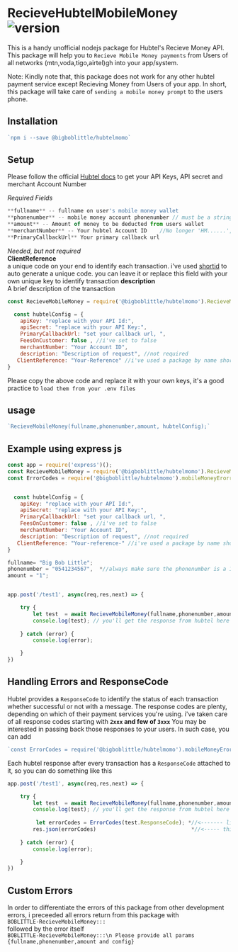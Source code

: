# RecieveHubtelMobileMoney ![version](https://img.shields.io/badge/npm-v1.0.0-blue.svg)

This is a handy unofficial nodejs package for Hubtel's Recieve Money API. This package will help you to `Recieve Mobile Money payments` from Users of all networks (mtn,voda,tigo,airtel)gh into your app/system.

Note:
Kindly note that, this package does not work for any other hubtel payment service except Recieving Money from Users of your app. In short, this package will take care of `sending a mobile money prompt` to the users phone.

## Installation
```js
`npm i --save @bigboblittle/hubtelmomo`

```

## Setup

Please follow the official [Hubtel docs](https://developers.hubtel.com/docs) to get your API Keys, API secret and merchant Account Number

_Required Fields_  
```js
**fullname** -- fullname on user's mobile money wallet  
**phonenumber** -- mobile money account phonenumber // must be a string of 10 digits  
**amount** -- Amount of money to be deducted from users wallet  
**merchantNumber** -- Your hubtel Account ID    //No longer 'HM......', its deprecated  
**PrimaryCallbackUrl** Your primary callback url
```
_Needed, but not required_  
**ClientReference**  
 a unique code on your end to identify each transaction. i've used [shortid](https://www.npmjs.com/package/shortid) to auto generate a unique code. you can leave it or replace this field with your own unique key to identify transaction
**description**    
A brief description of the transaction     





```js
const RecieveMobileMoney = require('@bigboblittle/hubtelmomo').RecieveMobileMoney;

  const hubtelConfig = {
    apiKey: "replace with your API Id:",         
    apiSecret: "replace with your API Key:",
    PrimaryCallbackUrl: "set your callback url, ",
    FeesOnCustomer: false , //i've set to false
    merchantNumber: "Your Account ID",
    description: "Description of request", //not required
   ClientReference: "Your-Reference" //i've used a package by name shortid to auto generate reference, u can override it here
}
```

Please copy the above code and replace it with your own keys, it's a good practice to `load them from your .env files`

## usage

```js
`RecieveMobileMoney(fullname,phonenumber,amount, hubtelConfig);`
```

## Example using express js

```js
const app = require('express')();
const RecieveMobileMoney = require('@bigboblittle/hubtelmomo').RecieveMobileMoney;   
const ErrorCodes = require('@bigboblittle/hubtelmomo').mobileMoneyErorrCodesAndResponse;  *//<---- i will talk about this later


  const hubtelConfig = {
    apiKey: "replace with your API Id:",         
    apiSecret: "replace with your API Key:",
    PrimaryCallbackUrl: "set your callback url, ",
    FeesOnCustomer: false , //i've set to false
    merchantNumber: "Your Account ID",
    description: "Description of request", //not required
   ClientReference: "Your-reference-" //i've used a package by name shortid to auto generate reference, u can override it here
}

fullname= "Big Bob Little";
phonenumber = "0541234567",  *//always make sure the phonenumber is a 10 digit string
amount = "1";


app.post('/test1', async(req,res,next) => {

    try {
        let test  = await RecieveMobileMoney(fullname,phonenumber,amount, hubtelConfig);
        console.log(test); // you'll get the response from hubtel here
       
    } catch (error) {
        console.log(error);

    }
})

```

## Handling Errors and ResponseCode
Hubtel provides a `ResponseCode` to identify the status of each transaction whether successful or not with a message.
The response codes are plenty, depending on which of their payment services you're using.
i've taken care of  all response codes starting with **`2xxx` and few of `3xxx`**
You may be interested in passing back those responses to your users. In such case, 
you can add 
```js
`const ErrorCodes = require('@bigboblittle/hubtelmomo').mobileMoneyErorrCodesAndResponse;`   
```
Each hubtel response after every transaction has a  `ResponseCode` attached to it, so you can do something like this
```js
app.post('/test1', async(req,res,next) => {

    try {
        let test  = await RecieveMobileMoney(fullname,phonenumber,amount, hubtelConfig);
        console.log(test); // you'll get the response from hubtel here
         
         let errorCodes = ErrorCodes(test.ResponseCode); *//<------- like this *
        res.json(errorCodes)                              *//<----- this will give you the a msg explaining the error code* 
       
    } catch (error) {
        console.log(error);

    }
})

```

## Custom Errors
In order to differentiate the errors of this package from other development errors, i  preceeded all  errors return from this package with   
`BOBLITTLE-RecieveMobileMoney:::`  
followed by the error itself  
`BOBLITTLE-RecieveMobileMoney:::\n Please provide all params {fullname,phonenumber,amount and config}`
